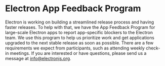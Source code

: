 # Electron App Feedback Program
Electron is working on building a streamlined release process and having faster releases. To help with that, we have the App Feedback Program for large-scale Electron apps to report app-specific blockers to the Electron team. We use this program to help us prioritize work and get applications upgraded to the next stable release as soon as possible. There are a few requirements we expect from participants, such as attending weekly check-in meetings. If you are interested or have questions, please send us a message at info@electronjs.org.
